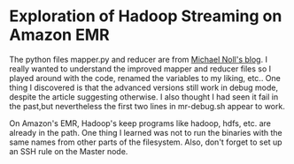 Exploration of Hadoop Streaming on Amazon EMR
============================================

The python files mapper.py and reducer are from [Michael Noll's blog](http://www.michael-noll.com/tutorials/writing-an-hadoop-mapreduce-program-in-python/).
I really wanted to understand the improved mapper and reducer files so I 
played around with the code, renamed the variables to my liking, etc.. One
thing I discovered is that the advanced versions still work in debug mode,
despite the article suggesting otherwise. I also thought I had seen it fail
 in the past,but nevertheless the first two lines in mr-debug.sh appear to work. 

On Amazon's EMR, Hadoop's keep programs like hadoop, hdfs, etc. are already in
the path. One thing I learned was not to run the binaries with the same names
from other parts of the filesystem. Also, don't forget to set up an SSH rule
on the Master node.

